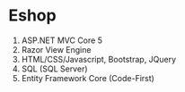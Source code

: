 # Eshop 

1. ASP.NET MVC Core 5
2. Razor View Engine
3. HTML/CSS/Javascript, Bootstrap, JQuery
4. SQL (SQL Server)
5. Entity Framework Core (Code-First)